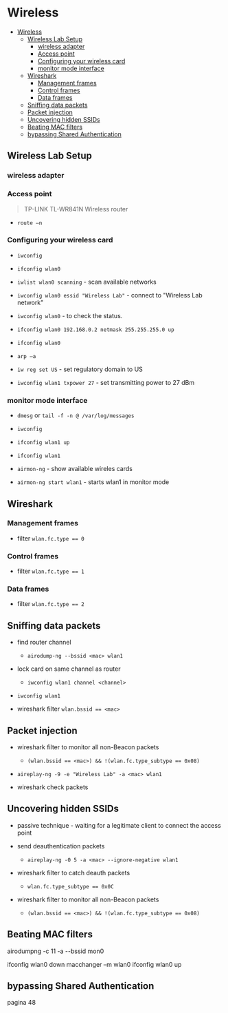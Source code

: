 # Wireless

- [Wireless](#wireless)
  - [Wireless Lab Setup](#wireless-lab-setup)
    - [wireless adapter](#wireless-adapter)
    - [Access point](#access-point)
    - [Configuring your wireless card](#configuring-your-wireless-card)
    - [monitor mode interface](#monitor-mode-interface)
  - [Wireshark](#wireshark)
    - [Management frames](#management-frames)
    - [Control frames](#control-frames)
    - [Data frames](#data-frames)
  - [Sniffing data packets](#sniffing-data-packets)
  - [Packet injection](#packet-injection)
  - [Uncovering hidden SSIDs](#uncovering-hidden-ssids)
  - [Beating MAC filters](#beating-mac-filters)
  - [bypassing Shared Authentication](#bypassing-shared-authentication)

## Wireless Lab Setup

### wireless adapter

### Access point

> TP-LINK TL-WR841N Wireless router

- `route –n`

### Configuring your wireless card

- `iwconfig`

- `ifconfig wlan0`
  
- `iwlist wlan0 scanning` - scan available networks
- `iwconfig wlan0 essid "Wireless Lab"` - connect to "Wireless Lab network"

- `iwconfig wlan0` - to check the status.

- `ifconfig wlan0 192.168.0.2 netmask 255.255.255.0 up`
- `ifconfig wlan0`

- `arp –a`

- `iw reg set US` - set regulatory domain to US
- `iwconfig wlan1 txpower 27` - set transmitting power to 27 dBm

### monitor mode interface

- `dmesg` or `tail -f -n @ /var/log/messages` 

- `iwconfig`
- `ifconfig wlan1 up`

- `ifconfig wlan1`

- `airmon-ng` - show available wireles cards

- `airmon-ng start wlan1` - starts wlan1 in monitor mode

## Wireshark

### Management frames

- filter `wlan.fc.type == 0`

### Control frames

- filter `wlan.fc.type == 1`

### Data frames

- filter `wlan.fc.type == 2`

## Sniffing data packets

- find router channel 
  - `airodump-ng --bssid <mac> wlan1`

- lock card on same channel as router 
  - `iwconfig wlan1 channel <channel>`

- `iwconfig wlan1`

- wireshark filter `wlan.bssid == <mac>`

## Packet injection

- wireshark filter to monitor all non-Beacon packets
  - `(wlan.bssid == <mac>) && !(wlan.fc.type_subtype == 0x08)`

- `aireplay-ng -9 -e "Wireless Lab" -a <mac> wlan1`

- wireshark check packets

## Uncovering hidden SSIDs

- passive technique - waiting for a legitimate client to connect the access point

- send deauthentication packets
  - `aireplay-ng -0 5 -a <mac> --ignore-negative wlan1`

- wireshark filter to catch deauth packets
  - `wlan.fc.type_subtype == 0x0C`

- wireshark filter to monitor all non-Beacon packets
  - `(wlan.bssid == <mac>) && !(wlan.fc.type_subtype == 0x08)`

## Beating MAC filters

airodumpng -c 11 -a --bssid <mac> mon0

ifconfig wlan0 down
macchanger –m <mac> wlan0
ifconfig wlan0 up

## bypassing Shared Authentication

pagina 48

